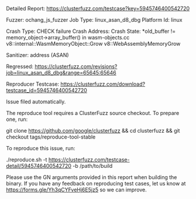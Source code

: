 Detailed Report: https://clusterfuzz.com/testcase?key=5945746400542720

Fuzzer: ochang_js_fuzzer
Job Type: linux_asan_d8_dbg
Platform Id: linux

Crash Type: CHECK failure
Crash Address: 
Crash State:
  *old_buffer != memory_object->array_buffer() in wasm-objects.cc
  v8::internal::WasmMemoryObject::Grow
  v8::WebAssemblyMemoryGrow
  
Sanitizer: address (ASAN)

Regressed: https://clusterfuzz.com/revisions?job=linux_asan_d8_dbg&range=65645:65646

Reproducer Testcase: https://clusterfuzz.com/download?testcase_id=5945746400542720

Issue filed automatically.

The reproduce tool requires a ClusterFuzz source checkout. To prepare one, run:

git clone https://github.com/google/clusterfuzz && cd clusterfuzz && git checkout tags/reproduce-tool-stable

To reproduce this issue, run:

./reproduce.sh -t https://clusterfuzz.com/testcase-detail/5945746400542720 -b /path/to/build

Please use the GN arguments provided in this report when building the binary. If you have any feedback on reproducing test cases, let us know at https://forms.gle/Yh3qCYFveHj6E5jz5 so we can improve.
